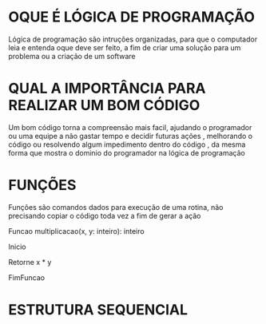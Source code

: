 # OQUE É LÓGICA DE PROGRAMAÇÃO


Lógica de programação são intruções organizadas, para que o computador leia e entenda oque deve ser feito, a fim de criar uma solução para um problema ou a criação de um software


# QUAL A IMPORTÂNCIA PARA REALIZAR UM BOM CÓDIGO


Um bom código torna a compreensão mais facil, ajudando o programador ou uma equipe a não gastar tempo e decidir futuras ações , melhorando o código ou resolvendo algum impedimento dentro do código , da mesma forma que mostra o dominio do programador na lógica de programação 


# FUNÇÕES


Funções são comandos dados para execução de uma rotina, não precisando copiar o código toda vez a fim de gerar a ação 
  
  Funcao multiplicacao(x, y: inteiro): inteiro
  
  
  Inicio
  
  
  Retorne x * y
  
  
  FimFuncao
  
  
# ESTRUTURA SEQUENCIAL 



  
